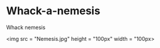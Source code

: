 # Whack-a-nemesis

Whack nemesis 
<!-- ![](Nemesis.jpg) -->
<img src = "Nemesis.jpg" height = "100px" width = "100px>
